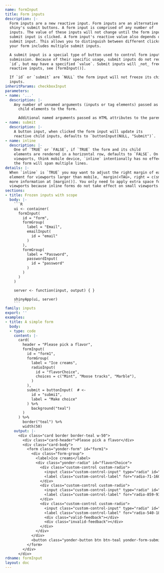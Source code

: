 ```yaml
---
name: formInput
title: Form inputs
description: |-
  Form inputs are a new reactive input. Form inputs are an alternative to
  shiny's submit buttons. A form input is comprised of any number of
  inputs. The value of these inputs will not change until the form input's
  submit input is clicked. A form input's reactive value also depends on the
  submit input. This allows you to distinguish between different clicks if
  your form includes multiple submit inputs.

  A submit input is a special type of button used to control form input
  submission. Because of their specific usage, submit inputs do not require an
  `id`, but may have a specified `value`. Submit inputs will _not_ freeze all
  reactive inputs, see [formInput()].

  If `id` or `submit` are `NULL` the form input will not freeze its child
  inputs.
inheritParams: checkboxInput
parameters:
- name: '...'
  description: |-
    Any number of unnamed arguments (inputs or tag elements) passed as
      child elements to the form.

      Additional named arguments passed as HTML attributes to the parent element.
- name: submit
  description: |-
    A button input, when clicked the form input will update its
    reactive child inputs, defaults to `buttonInput(NULL, "Submit")`.
- name: inline
  description: |-
    One of `TRUE` or `FALSE`, if `TRUE` the form and its child
    elements are rendered in a horizontal row, defaults to `FALSE`. On small
    viewports, think mobile device, `inline` intentionally has no effect and
    the form will span multiple lines.
details: |-
  When `inline` is `TRUE` you may want to adjust the right margin of each child
  element for viewports larger than mobile, `margin(<TAG>, right = c(sm = 2))`,
  more information at [margin()]. You only need to apply extra space for larger
  viewports because inline forms do not take effect on small viewports.
sections:
- title: Frozen inputs with scope
  body: |-
    ```R
    ui <- container(
      formInput(
        id = "form",
        formGroup(
          label = "Email",
          emailInput(
            id = "email"
          )
        ),
        formGroup(
          label = "Password",
          passwordInput(
            id = "password"
          )
        )
      )
    )

    server <- function(input, output) { }

    shinyApp(ui, server)
    ```
family: inputs
export: ''
examples:
- title: A simple form
  body:
  - type: code
    content: |-
      card(
        header = "Please pick a flavor",
        formInput(
          id = "form1",
          formGroup(
            label = "Ice creams",
            radioInput(
              id = "flavorChoice",
              choices = c("Mint", "Moose tracks", "Marble"),
            )
          ),
          submit = buttonInput(  # <-
            id = "submi1",
            label = "Make choice"
          ) %>%
            background("teal")
        )
      ) %>%
        border("teal") %>%
        width(50)
    output: |-
      <div class="card border border-teal w-50">
        <div class="card-header">Please pick a flavor</div>
        <div class="card-body">
          <form class="yonder-form" id="form1">
            <div class="form-group">
              <label>Ice creams</label>
              <div class="yonder-radio" id="flavorChoice">
                <div class="custom-control custom-radio">
                  <input class="custom-control-input" type="radio" id="radio-71-160" name="flavorChoice" value="Mint" checked autocomplete="off"/>
                  <label class="custom-control-label" for="radio-71-160">Mint</label>
                </div>
                <div class="custom-control custom-radio">
                  <input class="custom-control-input" type="radio" id="radio-859-936" name="flavorChoice" value="Moose tracks" autocomplete="off"/>
                  <label class="custom-control-label" for="radio-859-936">Moose tracks</label>
                </div>
                <div class="custom-control custom-radio">
                  <input class="custom-control-input" type="radio" id="radio-540-180" name="flavorChoice" value="Marble" autocomplete="off"/>
                  <label class="custom-control-label" for="radio-540-180">Marble</label>
                  <div class="valid-feedback"></div>
                  <div class="invalid-feedback"></div>
                </div>
              </div>
            </div>
            <button class="yonder-button btn btn-teal yonder-form-submit" type="button" role="button" id="submi1" autocomplete="off">Make choice</button>
          </form>
        </div>
      </div>
rdname: formInput
layout: doc
---
```


